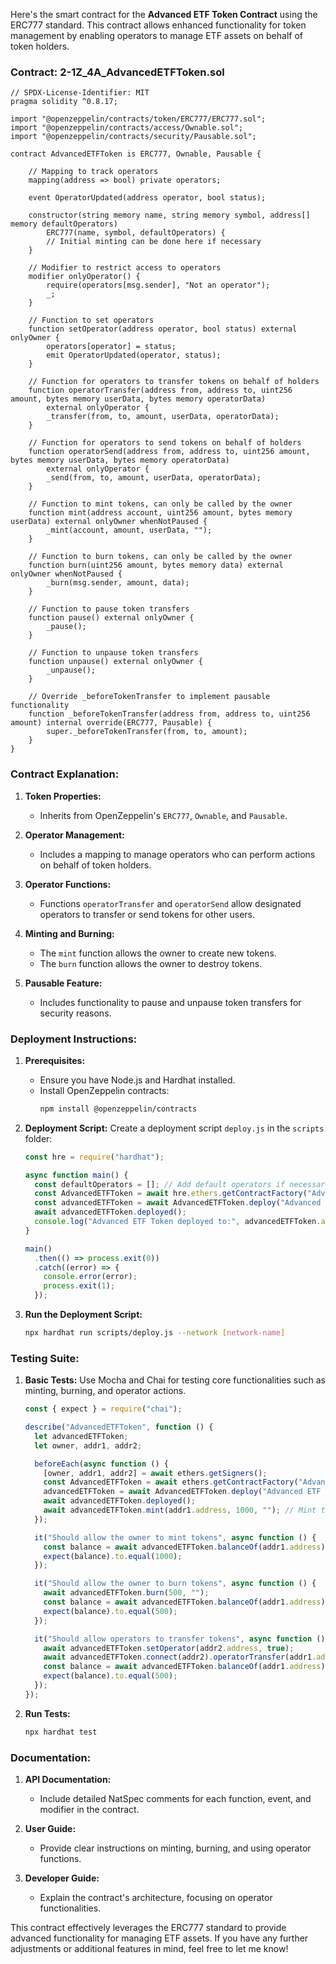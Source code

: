 Here's the smart contract for the **Advanced ETF Token Contract** using the ERC777 standard. This contract allows enhanced functionality for token management by enabling operators to manage ETF assets on behalf of token holders.

### Contract: 2-1Z_4A_AdvancedETFToken.sol

```solidity
// SPDX-License-Identifier: MIT
pragma solidity ^0.8.17;

import "@openzeppelin/contracts/token/ERC777/ERC777.sol";
import "@openzeppelin/contracts/access/Ownable.sol";
import "@openzeppelin/contracts/security/Pausable.sol";

contract AdvancedETFToken is ERC777, Ownable, Pausable {

    // Mapping to track operators
    mapping(address => bool) private operators;

    event OperatorUpdated(address operator, bool status);

    constructor(string memory name, string memory symbol, address[] memory defaultOperators) 
        ERC777(name, symbol, defaultOperators) {
        // Initial minting can be done here if necessary
    }

    // Modifier to restrict access to operators
    modifier onlyOperator() {
        require(operators[msg.sender], "Not an operator");
        _;
    }

    // Function to set operators
    function setOperator(address operator, bool status) external onlyOwner {
        operators[operator] = status;
        emit OperatorUpdated(operator, status);
    }

    // Function for operators to transfer tokens on behalf of holders
    function operatorTransfer(address from, address to, uint256 amount, bytes memory userData, bytes memory operatorData) 
        external onlyOperator {
        _transfer(from, to, amount, userData, operatorData);
    }

    // Function for operators to send tokens on behalf of holders
    function operatorSend(address from, address to, uint256 amount, bytes memory userData, bytes memory operatorData) 
        external onlyOperator {
        _send(from, to, amount, userData, operatorData);
    }

    // Function to mint tokens, can only be called by the owner
    function mint(address account, uint256 amount, bytes memory userData) external onlyOwner whenNotPaused {
        _mint(account, amount, userData, "");
    }

    // Function to burn tokens, can only be called by the owner
    function burn(uint256 amount, bytes memory data) external onlyOwner whenNotPaused {
        _burn(msg.sender, amount, data);
    }

    // Function to pause token transfers
    function pause() external onlyOwner {
        _pause();
    }

    // Function to unpause token transfers
    function unpause() external onlyOwner {
        _unpause();
    }

    // Override _beforeTokenTransfer to implement pausable functionality
    function _beforeTokenTransfer(address from, address to, uint256 amount) internal override(ERC777, Pausable) {
        super._beforeTokenTransfer(from, to, amount);
    }
}
```

### Contract Explanation:

1. **Token Properties:**
   - Inherits from OpenZeppelin's `ERC777`, `Ownable`, and `Pausable`.

2. **Operator Management:**
   - Includes a mapping to manage operators who can perform actions on behalf of token holders.

3. **Operator Functions:**
   - Functions `operatorTransfer` and `operatorSend` allow designated operators to transfer or send tokens for other users.

4. **Minting and Burning:**
   - The `mint` function allows the owner to create new tokens.
   - The `burn` function allows the owner to destroy tokens.

5. **Pausable Feature:**
   - Includes functionality to pause and unpause token transfers for security reasons.

### Deployment Instructions:

1. **Prerequisites:**
   - Ensure you have Node.js and Hardhat installed.
   - Install OpenZeppelin contracts:
     ```bash
     npm install @openzeppelin/contracts
     ```

2. **Deployment Script:**
   Create a deployment script `deploy.js` in the `scripts` folder:

   ```javascript
   const hre = require("hardhat");

   async function main() {
     const defaultOperators = []; // Add default operators if necessary
     const AdvancedETFToken = await hre.ethers.getContractFactory("AdvancedETFToken");
     const advancedETFToken = await AdvancedETFToken.deploy("Advanced ETF Token", "AET", defaultOperators);
     await advancedETFToken.deployed();
     console.log("Advanced ETF Token deployed to:", advancedETFToken.address);
   }

   main()
     .then(() => process.exit(0))
     .catch((error) => {
       console.error(error);
       process.exit(1);
     });
   ```

3. **Run the Deployment Script:**
   ```bash
   npx hardhat run scripts/deploy.js --network [network-name]
   ```

### Testing Suite:

1. **Basic Tests:**
   Use Mocha and Chai for testing core functionalities such as minting, burning, and operator actions.

   ```javascript
   const { expect } = require("chai");

   describe("AdvancedETFToken", function () {
     let advancedETFToken;
     let owner, addr1, addr2;

     beforeEach(async function () {
       [owner, addr1, addr2] = await ethers.getSigners();
       const AdvancedETFToken = await ethers.getContractFactory("AdvancedETFToken");
       advancedETFToken = await AdvancedETFToken.deploy("Advanced ETF Token", "AET", []);
       await advancedETFToken.deployed();
       await advancedETFToken.mint(addr1.address, 1000, ""); // Mint tokens for testing
     });

     it("Should allow the owner to mint tokens", async function () {
       const balance = await advancedETFToken.balanceOf(addr1.address);
       expect(balance).to.equal(1000);
     });

     it("Should allow the owner to burn tokens", async function () {
       await advancedETFToken.burn(500, "");
       const balance = await advancedETFToken.balanceOf(addr1.address);
       expect(balance).to.equal(500);
     });

     it("Should allow operators to transfer tokens", async function () {
       await advancedETFToken.setOperator(addr2.address, true);
       await advancedETFToken.connect(addr2).operatorTransfer(addr1.address, owner.address, 500, "", "");
       const balance = await advancedETFToken.balanceOf(addr1.address);
       expect(balance).to.equal(500);
     });
   });
   ```

2. **Run Tests:**
   ```bash
   npx hardhat test
   ```

### Documentation:

1. **API Documentation:**
   - Include detailed NatSpec comments for each function, event, and modifier in the contract.

2. **User Guide:**
   - Provide clear instructions on minting, burning, and using operator functions.

3. **Developer Guide:**
   - Explain the contract's architecture, focusing on operator functionalities.

This contract effectively leverages the ERC777 standard to provide advanced functionality for managing ETF assets. If you have any further adjustments or additional features in mind, feel free to let me know!